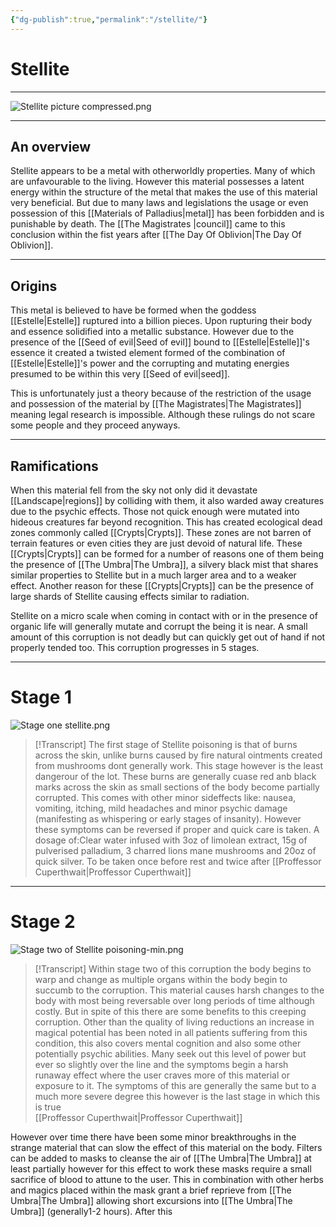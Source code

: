 ```yaml
---
{"dg-publish":true,"permalink":"/stellite/"}
---
```



# Stellite
***

![Stellite picture compressed.png](/img/user/Stellite%20picture%20compressed.png)
***

## An overview

Stellite appears to be a metal with otherworldly properties. Many of which are unfavourable to the living. However this material possesses a latent energy within the structure of the metal that makes the use of this material very beneficial. But due to many laws and legislations the usage or even possession of this [[Materials of Palladius\|metal]] has been forbidden and is punishable by death. The [[The Magistrates \|council]] came to this conclusion within the fist years after  [[The Day Of Oblivion\|The Day Of Oblivion]]. 
***
## Origins

This metal is believed to have be formed when the goddess [[Estelle\|Estelle]] ruptured into a billion pieces. Upon rupturing their body and essence solidified into a metallic substance. However due to the presence of the [[Seed of evil\|Seed of evil]] bound to [[Estelle\|Estelle]]'s essence it created a twisted element formed of the combination of [[Estelle\|Estelle]]'s power and the corrupting and mutating energies presumed to be within this very [[Seed of evil\|seed]]. 

This is unfortunately just a  theory because of the restriction of the usage and possession of the material by [[The Magistrates\|The Magistrates]] meaning legal research is impossible. Although these rulings do not scare some people and they proceed anyways.
***
## Ramifications

When this material fell from the sky not only did it devastate [[Landscape\|regions]] by colliding with them, it also warded away creatures due to the psychic effects. Those not quick enough were mutated into hideous creatures far beyond recognition. This has created ecological dead zones commonly called [[Crypts\|Crypts]]. These zones are not barren of terrain features or even cities they are just devoid of natural life. These [[Crypts\|Crypts]] can be formed for a number of reasons one of them being the presence of [[The Umbra\|The Umbra]], a silvery black mist that shares similar properties to Stellite but in a much larger area and to a weaker effect. Another reason for these [[Crypts\|Crypts]] can be the presence of large shards of Stellite causing effects similar to radiation. 

Stellite on a micro scale when coming in contact with or in the presence of organic life will generally mutate and corrupt the being it is near. A small amount of this corruption is not deadly but can quickly get out of hand if not properly tended too.
This corruption progresses in 5 stages.

***
# Stage 1
![Stage one stellite.png](/img/user/Stage%20one%20stellite.png)
  >[!Transcript] 
 >The first stage of Stellite poisoning is that of burns across the skin, unlike burns 
caused by fire natural ointments created from mushrooms dont generally work. 
This stage however is the least dangerour of the lot. 
These burns are generally cuase red anb black marks across the skin as small sections
of the body become partially corrupted. This comes with other minor sideffects like: 
nausea, vomiting, itching, mild headaches and minor psychic damage 
(manifesting as whispering or early stages of insanity).
However these symptoms can be reversed if proper and quick care is taken. 
A dosage of:Clear water infused with 3oz of limolean extract, 15g of pulverised 
palladium, 3 charred lions mane mushrooms and 20oz of quick silver. To be taken once before rest and twice after 
[[Proffessor Cuperthwait\|Proffessor Cuperthwait]] 

***

# Stage 2
![Stage two of Stellite poisoning-min.png](/img/user/Stage%20two%20of%20Stellite%20poisoning-min.png)
>[!Transcript]
>Within stage two of this corruption the body begins to warp and change as multiple
organs within the body begin to succumb to the corruption. This material causes harsh 
changes to the body with most being reversable over long periods of time although 
costly. But in spite of this there are some benefits to this creeping corruption.
Other than the quality of living reductions an increase in magical potential has 
been noted in all patients suffering from this condition, this also covers mental 
cognition and also some other potentially psychic abilities. Many seek out this level
of power but ever so slightly over the line and the symptoms begin a harsh runaway
effect where the user craves more of this material or exposure to it.
The symptoms of this are generally the same but to a much more severe degree this 
however is the  last stage in which this is true    
[[Proffessor Cuperthwait\|Proffessor Cuperthwait]]








However over time there have been some minor breakthroughs in the strange material that can slow the effect of this material on the body. Filters can be added to masks to cleanse the air of [[The Umbra\|The Umbra]] at least partially however for this effect to work these masks require a small sacrifice of blood to attune to the user. This in combination with other herbs and magics placed within the mask grant a brief reprieve from [[The Umbra\|The Umbra]] allowing short excursions into [[The Umbra\|The Umbra]] (generally1-2 hours). After this 